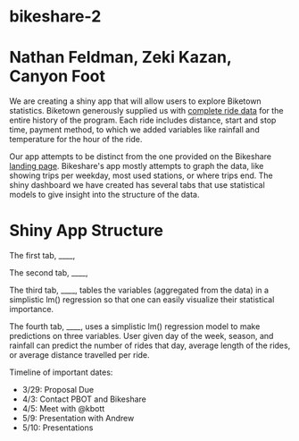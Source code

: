 # bikeshare-2

# Nathan Feldman, Zeki Kazan, Canyon Foot

We are creating a shiny app that will allow users to explore Biketown statistics. Biketown generously supplied us with [complete ride data](https://s3.amazonaws.com/biketown-tripdata-public/index.html) for the entire history of the program. Each ride includes distance, start and stop time, payment method, to which we added variables like rainfall and temperature for the hour of the ride.

Our app attempts to be distinct from the one provided on the Bikeshare [landing page](https://www.biketownpdx.com/system-data). Bikeshare's app mostly attempts to graph the data, like showing trips per weekday, most used stations, or where trips end. The shiny dashboard we have created has several tabs that use statistical models to give insight into the structure of the data.

# Shiny App Structure

The first tab, ____, 

The second tab, ____,

The third tab, ____, tables the variables (aggregated from the data) in a simplistic lm() regression so that one can easily visualize their statistical importance.

The fourth tab, ____, uses a simplistic lm() regression model to make predictions on three variables. User given day of the week, season, and rainfall can predict the number of rides that day, average length of the rides, or average distance travelled per ride.

Timeline of important dates:
* 3/29: Proposal Due
* 4/3: Contact PBOT and Bikeshare
* 4/5: Meet with @kbott
* 5/9: Presentation with Andrew
* 5/10: Presentations